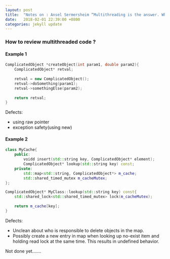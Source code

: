 ```yaml
---
layout: post
title:  "Notes on : Ansel Sermersheim “Multithreading is the answer. What is the question? (part 2 of 2)”(CppCon 2017)"
date:   2018-02-01 22:39:00 +0800
categories: jekyll update
---
```


### How to review multithreaded code ?
#### Example 1
```c++
ComplicatedObject *createObject(int param1, double param2){
    ComplicatedObject* retval;
    
    retval = new ComplicatedObject();
    retval->doSomething(param1);
    retval->somethingElse(param2);
    
    return retval;
}
```
Defects:
* using raw pointer
* exception safety(using new)

#### Example 2
```c++
class MyCache{
    public:
        voidd insert(std::string key, ComplicatedObject* element);
        ComplicatedObject* lookup(std::string key) const;
    private:
        std::map<std::string, ComplicatedObject*> m_cache;
        std::shared_timed_mutex m_cacheMutex;
};

ComplicatedObject* MyClass::lookup(std::string key) const{
    std::shared_lock<std::shared_timed_mutex> lock(m_cacheMutex);
    
    return m_cache[key];
}
```
Defects:
* Unclean about who is responsible to delete objects in the map.
* Possibly create a new entry in map when looking up no-exist item and holding read lock at the same time.
 This results in undefined behavior.

Not done yet.......